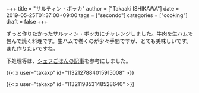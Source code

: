 +++
title = "サルティン・ボッカ"
author = ["Takaaki ISHIKAWA"]
date = 2019-05-25T01:37:00+09:00
tags = ["secondo"]
categories = ["cooking"]
draft = false
+++

ずっと作りたかったサルティン・ボッカにチャレンジしました。牛肉を生ハムで包んで焼く料理です。生ハムで巻くのが少々手間ですが、とても美味しいです。また作りたいですね。  

下処理等は、[シェフごはんの記事](https://chefgohan.gnavi.co.jp/detail/4962)を参考にしました。  

{{< x user="takaxp" id="1132127884015915008" >}}  

{{< x user="takaxp" id="1132119853148528640" >}}
